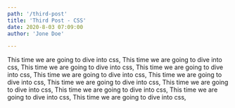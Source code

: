 ```yaml
---
path: '/third-post'
title: 'Third Post - CSS'
date: 2020-8-03 07:09:00
author: 'Jone Doe'

---
```


This time we are going to dive into css, This time we are going to dive into css, This time we are going to dive into css, This time we are going to dive into css, This time we are going to dive into css, This time we are going to dive into css, This time we are going to dive into css, This time we are going to dive into css, This time we are going to dive into css, This time we are going to dive into css, This time we are going to dive into css, 